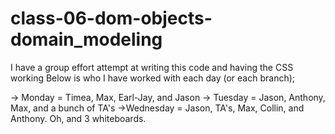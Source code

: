 # class-06-dom-objects-domain_modeling

I have  a group effort attempt at writing this code and having the CSS working
Below is who I have worked with each day (or each branch);

-> Monday = Timea, Max, Earl-Jay, and Jason 
-> Tuesday = Jason, Anthony, Max, and a bunch of TA's
->Wednesday = Jason, TA's, Max, Collin, and Anthony. Oh, and 3 whiteboards.


